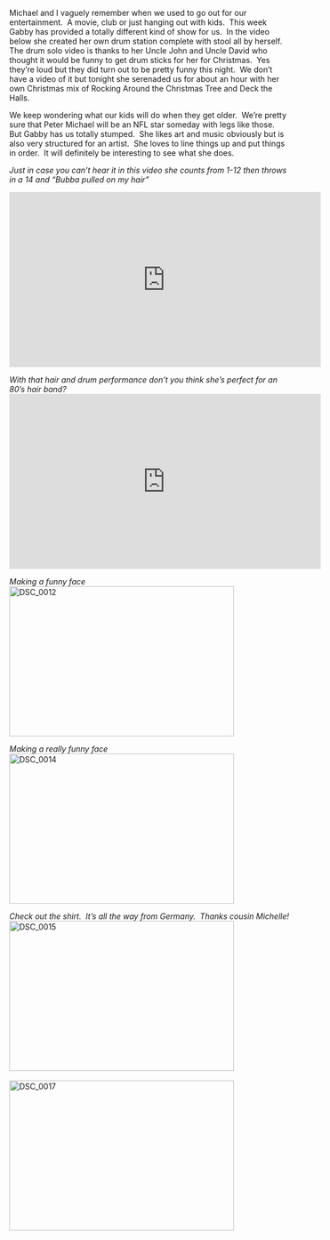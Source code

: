 <p>Michael and I vaguely remember when we used to go out for our entertainment.&#160; A movie, club or just hanging out with kids.&#160; This week Gabby has provided a totally different kind of show for us.&#160; In the video below she created her own drum station complete with stool all by herself.&#160; The drum solo video is thanks to her Uncle John and Uncle David who thought it would be funny to get drum sticks for her for Christmas.&#160; Yes they’re loud but they did turn out to be pretty funny this night.&#160; We don’t have a video of it but tonight she serenaded us for about an hour with her own Christmas mix of Rocking Around the Christmas Tree and Deck the Halls.&#160; </p>
<p>We keep wondering what our kids will do when they get older.&#160; We’re pretty sure that Peter Michael will be an NFL star someday with legs like those.&#160; But Gabby has us totally stumped.&#160; She likes art and music obviously but is also very structured for an artist.&#160; She loves to line things up and put things in order.&#160; It will definitely be interesting to see what she does.&#160; </p>
<p>
	<em>Just in case you can’t hear it in this video she counts from 1-12 then throws in a 14 and “Bubba pulled on my hair”</em>
	<br />
	<div style="padding-bottom: 0px; margin: 0px; padding-left: 0px; padding-right: 0px; display: inline; float: none; padding-top: 0px" id="scid:5737277B-5D6D-4f48-ABFC-DD9C333F4C5D:cbbc2c8a-4968-4285-b390-1c93d16b6ffa" class="wlWriterEditableSmartContent">
		<div>
			<iframe height="315" width="560" src="https://www.youtube.com/embed/LnwmQNBF3Mg" frameborder="0" allowfullscreen></iframe>
		</div>
	</div>
</p>
<em>With that hair and drum performance don’t you think she’s perfect for an 80’s hair band?</em>
<br />
<div style="padding-bottom: 0px; margin: 0px; padding-left: 0px; padding-right: 0px; display: inline; float: none; padding-top: 0px" id="scid:5737277B-5D6D-4f48-ABFC-DD9C333F4C5D:960633c6-a646-41cc-a060-c5c7ccebcd50" class="wlWriterEditableSmartContent">
	<div>
		<iframe height="315" width="560" src="https://www.youtube.com/embed/wzprtylqSwU" frameborder="0" allowfullscreen></iframe>
	</div>
</div>
<p><em>Making a funny face</em>    <br /><a href="/thepaladinos/assets/images/2010-01-02-DSC_0012.jpg" target="_blank"><img style="border-bottom: 0px; border-left: 0px; display: inline; border-top: 0px; border-right: 0px" title="DSC_0012" border="0" alt="DSC_0012" src="/thepaladinos/assets/images/2010-01-02-DSC_0012_thumb.jpg" width="404" height="270" /></a> </p>  <p><em>Making a really funny face</em>    <br /><a href="/thepaladinos/assets/images/2010-01-02-DSC_0014.jpg" target="_blank"><img style="border-bottom: 0px; border-left: 0px; display: inline; border-top: 0px; border-right: 0px" title="DSC_0014" border="0" alt="DSC_0014" src="/thepaladinos/assets/images/2010-01-02-DSC_0014_thumb.jpg" width="404" height="270" /></a></p>  <p><em>Check out the shirt.&#160; It’s all the way from Germany.&#160; Thanks cousin Michelle!</em>    <br /><a href="/thepaladinos/assets/images/2010-01-02-DSC_0015.jpg" target="_blank"><img style="border-bottom: 0px; border-left: 0px; display: inline; border-top: 0px; border-right: 0px" title="DSC_0015" border="0" alt="DSC_0015" src="/thepaladinos/assets/images/2010-01-02-DSC_0015_thumb.jpg" width="404" height="270" /></a>&#160; </p>  <p></p>  <p><a href="/thepaladinos/assets/images/2010-01-02-DSC_0017.jpg" target="_blank"><img style="border-bottom: 0px; border-left: 0px; display: inline; border-top: 0px; border-right: 0px" title="DSC_0017" border="0" alt="DSC_0017" src="/thepaladinos/assets/images/2010-01-02-DSC_0017_thumb.jpg" width="404" height="270" /></a></p>